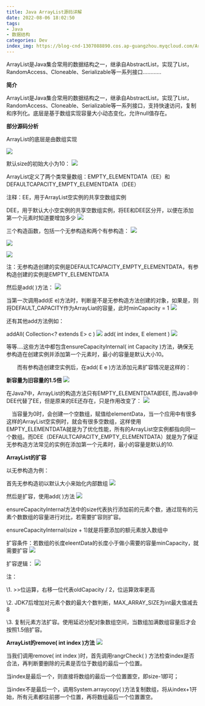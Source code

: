 ```yaml
---
title: Java ArrayList源码详解
date: 2022-08-06 18:02:50
tags: 
- Java
- 数据结构
categories: Dev
index_img: https://blog-cnd-1307088890.cos.ap-guangzhou.myqcloud.com/Arraylist.png
---
```

ArrayList是Java集合常用的数据结构之一，继承自AbstractList，实现了List，RandomAccess、Cloneable、Serializable等一系列接口…………
<!-- more -->

**简介**

ArrayList是Java集合常用的数据结构之一，继承自AbstractList，实现了List，RandomAccess、Cloneable、Serializable等一系列接口，支持快速访问，复制和序列化。底层是基于数组实现容量大小动态变化，允许null值存在。

**部分源码分析**

ArrayList的底层是由数组实现

![](https://blog-cnd-1307088890.cos.ap-guangzhou.myqcloud.com/20220806180401.png)

默认size的初始大小为10：
![](https://blog-cnd-1307088890.cos.ap-guangzhou.myqcloud.com/20220806180551.png)

ArrayList定义了两个类常量数组：EMPTY_ELEMENTDATA（EE）和DEFAULTCAPACITY_EMPTY_ELEMENTDATA（DEE）

注释：EE，用于ArrayList空实例的共享空数组实例

DEE，用于默认大小空实例的共享空数组实例，将EE和DEE区分开，以便在添加第一个元素时知道要增加多少
![](https://blog-cnd-1307088890.cos.ap-guangzhou.myqcloud.com/20220806180614.png)

三个构造函数，包括一个无参构造和两个有参构造：
![](https://blog-cnd-1307088890.cos.ap-guangzhou.myqcloud.com/20220806180648.png)

![](https://blog-cnd-1307088890.cos.ap-guangzhou.myqcloud.com/20220806180701.png)

![](https://blog-cnd-1307088890.cos.ap-guangzhou.myqcloud.com/20220806180711.png)

 

注：无参构造创建的实例是DEFAULTCAPACITY_EMPTY_ELEMENTDATA，有参构造创建的实例是EMPTY_ELEMENTDATA

然后是add( )方法：
![](https://blog-cnd-1307088890.cos.ap-guangzhou.myqcloud.com/20220806180744.png)

当第一次调用add(E e)方法时，判断是不是无参构造方法创建的对象，如果是，则将DEFAULT_CAPACITY作为ArrayLiat的容量，此时minCapacity = 1
![](https://blog-cnd-1307088890.cos.ap-guangzhou.myqcloud.com/20220806180802.png)

还有其他add方法例如：

 addAll( Collection<? extends E> c )
![](https://blog-cnd-1307088890.cos.ap-guangzhou.myqcloud.com/20220806180818.png)
add( int index, E element )
![](https://blog-cnd-1307088890.cos.ap-guangzhou.myqcloud.com/20220806180851.png)

等等....这些方法中都包含ensureCapacitylnternal( int Capacity )方法，确保无参构造在创建实例并添加第一个元素时，最小的容量是默认大小10。

　　而有参构造创建空实例后，在add( E e )方法添加元素扩容情况是这样的：

**新容量为旧容量的1.5倍**
![](https://blog-cnd-1307088890.cos.ap-guangzhou.myqcloud.com/20220806180911.png)


在Java7中，ArrayList的构造方法只有EMPTY_ELEMENTDATA即EE, 而Java8中DEE代替了EE，但是原来的EE还存在，只是作用改变了：
![](https://blog-cnd-1307088890.cos.ap-guangzhou.myqcloud.com/20220806180926.png)

 

 　当容量为0时，会创建一个空数组，赋值给elementData，当一个应用中有很多这样的ArrayList空实例时，就会有很多空数组，这样使用EMPTY_ELEMENTDATA就是为了优化性能，所有的ArrayList空实例都指向同一个数组。而DEE（DEFAULTCAPACITY_EMPTY_ELEMENTDATA）就是为了保证无参构造方法常见的实例在添加第一个元素时，最小的容量是默认的10.

 **ArrayList的扩容**

 以无参构造为例：

首先无参构造初以默认大小来始化内部数组
![](https://blog-cnd-1307088890.cos.ap-guangzhou.myqcloud.com/20220806180949.png)

然后是扩容，使用add( )方法
![](https://blog-cnd-1307088890.cos.ap-guangzhou.myqcloud.com/20220806181005.png)

ensureCapacityInternal方法中的size代表执行添加前的元素个数，通过现有的元素个数数组的容量进行对比，若需要扩容则扩容。

 ensureCapacityInternal(size + 1)就是将要添加的额元素放入数组中

 

扩容条件：若数组的长度eleentData的长度小于做小需要的容量minCapacity，就需要扩容
![](https://blog-cnd-1307088890.cos.ap-guangzhou.myqcloud.com/20220806181021.png)

扩容逻辑：
![](https://blog-cnd-1307088890.cos.ap-guangzhou.myqcloud.com/20220806181021.png)

注：

\1. >>位运算，右移一位代表oldCapacity / 2，位运算效率更高

\2. JDK7后增加对元素个数的最大个数判断，MAX_ARRAY_SIZE为int最大值减去8

\3. 复制元素方法扩容。使用延迟分配对象数组空间，当数组加满数组容量后才会按照1.5倍扩容。

 

**ArrayList的remove( int index )方法**
![](https://blog-cnd-1307088890.cos.ap-guangzhou.myqcloud.com/20220806181055.png)

当我们调用remove( int index )时，首先调用rangrCheck( ) 方法检查index是否合法，再判断要删除的元素是否位于数组的最后一个位置。

当index是最后一个，则直接将数组的最后一个位置置空，即size-1即可；

当index不是最后一个，调用System.arraycopy( )方法复制数组，将从index+1开始，所有元素都往前挪一个位置，再将数组最后一个位置置空。

 
